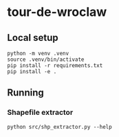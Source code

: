# tour-de-wroclaw

## Local setup

```shell
python -m venv .venv
source .venv/bin/activate
pip install -r requirements.txt
pip install -e .
```

## Running

### Shapefile extractor

```shell
python src/shp_extractor.py --help
```
